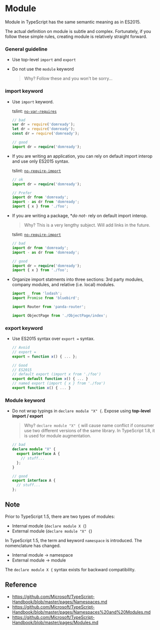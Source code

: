 # Module
Module in TypeScript has the same semantic meaning as in ES2015.

The actual definition on module is subtle and complex.
Fortunately, if you follow these simple rules, creating module is relatively straight forward.

### General guideline
- Use top-level `import` and `export`
- Do not use the `module` keyword

  > Why? Follow these and you won't be sorry...

### import keyword
- Use `import` keyword.

  tslint: [`no-var-requires`](../tooling/tslint.md#no-var-requires-native)

  ```ts
  // bad
  var dr = require('domready');
  let dr = require('domready');
  const dr = require('domready');

  // good
  import dr = require('domready');
  ```

- If you are writing an application, you can rely on default import interop and use only ES2015 syntax.

  tslint: [`no-require-import`](../tooling/tslint.md#no-require-imports-native)

  ```ts
  // ok
  import dr = require('domready');

  // Prefer
  import dr from 'domready';
  import - as dr from 'domready';
  import { x } from './foo';
  ```

- If you are writing a package, **do not*- rely on default import interop.

  > Why? This is a very lengthy subject. Will add links in the future.

  tslint: [`no-require-import`](../tooling/tslint.md#no-require-imports-native)


  ```ts
  // bad
  import dr from 'domready';
  import - as dr from 'domready';

  // good
  import dr = require('domready');
  import { x } from './foo';
  ```

- Organize import statments into three sections: 3rd party modules, company modules, and relative (i.e. local) modules.

  ```ts
  import _ from 'lodash';
  import Promise from 'bluebird';

  import Router from 'panda-router';

  import ObjectPage from './ObjectPage/index';
  ```

### export keyword
- Use ES2015 syntax over `export =` syntax.

  ```ts
  // Avoid
  // export =
  export = function x() { ... };

  // Good
  // ES2015
  // default export (import x from './foo')
  export default function x() { ... }
  // named export (import { x } from './foo')
  export function x() { ... }
  ```

### Module keyword
- Do not wrap typings in `declare module "X" {`. Expose using **top-level import / export**

  > Why? `declare module "X" {` will cause name conflict if consumer use two different versions of the same library.
  > In TypeScript 1.8, it is used for module augmentation.

  ```ts
  // bad
  declare module "X" {
    export interface A {
      // stuff...
    };
  }

  // good
  export interface A {
    // stuff...
  };
  ```

## Note
Prior to TypeScript 1.5, there are two types of modules:
- Internal module (`declare module X {`)
- External module (`declare module "X" {`)

In TypeScript 1.5, the term and keyword `namespace` is introduced.
The nomenclature has changed.
- Internal module -> namespace
- External module -> module

The `declare module X {` syntax exists for backward compatibility.

## Reference
- https://github.com/Microsoft/TypeScript-Handbook/blob/master/pages/Namespaces.md
- https://github.com/Microsoft/TypeScript-Handbook/blob/master/pages/Namespaces%20and%20Modules.md
- https://github.com/Microsoft/TypeScript-Handbook/blob/master/pages/Modules.md
